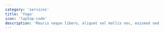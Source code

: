 ```yaml
---
category: 'services'
title: 'Yoga'
icon: 'laptop-code'
description: 'Mauris neque libero, aliquet vel mollis nec, euismod sed tellus. Mauris convallis dictum elit id volutpat.'
---
```

